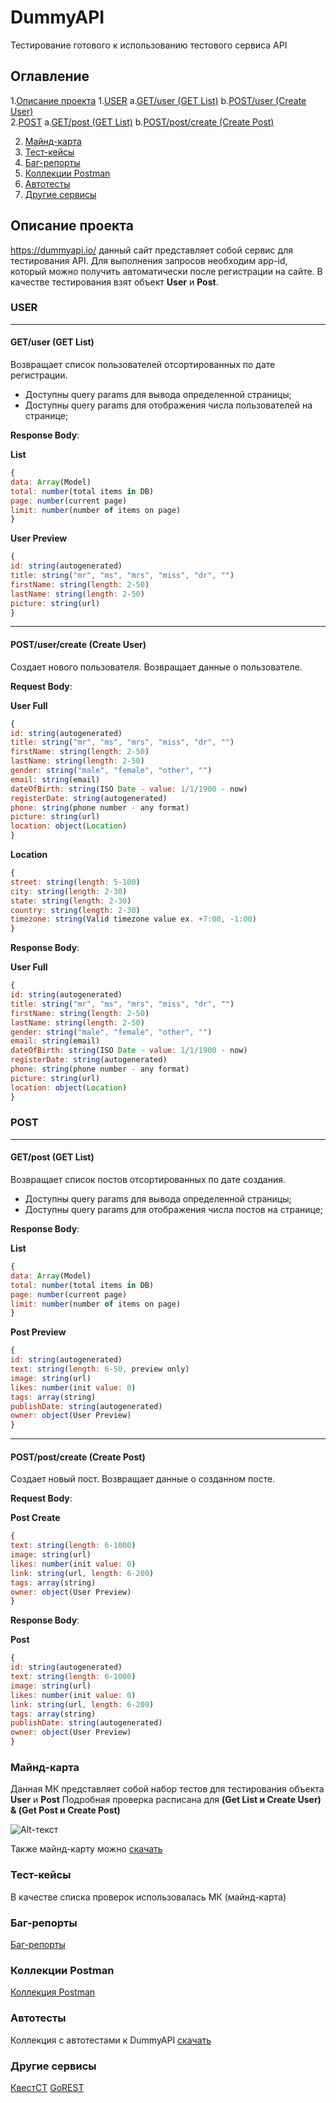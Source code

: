 # DummyAPI

Тестирование готового к использованию тестового сервиса API

## Оглавление

1.[Описание проекта](#Описание-проекта)
    1.[USER](#USER)
        a.[GET/user (GET List)](#getuser-get-list)
        b.[POST/user (Create User)](#getuser-get-list)      
    2.[POST](#POST)
        a.[GET/post (GET List)](#GET-post-GET-List)
        b.[POST/post/create (Create Post)](#POST-post-Create-Post)
    
 2. [Майнд-карта](#Майнд-карта)
 3. [Тест-кейсы](#Тест-кейсы)
 4. [Баг-репорты](#Баг-репорты)
 5. [Коллекции Postman](#Коллекции-Postman)
 6. [Автотесты](#Автотесты)
 7. [Другие сервисы](#Другие-сервисы)
    

## Описание проекта 
https://dummyapi.io/ данный сайт представляет собой сервис для тестирования API. Для выполнения запросов необходим app-id, который можно получить автоматически после регистрации на сайте. В качестве тестирования взят объект **User** и **Post**. 

### USER 
_____
#### GET/user (GET List)
Возвращает список пользователей отсортированных по дате регистрации.
- Доступны query params для вывода определенной страницы;
- Доступны query params для отображения числа пользователей на странице;

**Response Body**:

**List**
```javascript
{
data: Array(Model)
total: number(total items in DB)
page: number(current page)
limit: number(number of items on page)
}
```

**User Preview**
```javascript
{
id: string(autogenerated)
title: string("mr", "ms", "mrs", "miss", "dr", "")
firstName: string(length: 2-50)
lastName: string(length: 2-50)
picture: string(url)
}
```
_____
#### POST/user/create (Create User)
Создает нового пользователя. Возвращает данные о пользователе.

**Request Body**:

**User Full**
```javascript
{
id: string(autogenerated)
title: string("mr", "ms", "mrs", "miss", "dr", "")
firstName: string(length: 2-50)
lastName: string(length: 2-50)
gender: string("male", "female", "other", "")
email: string(email)
dateOfBirth: string(ISO Date - value: 1/1/1900 - now)
registerDate: string(autogenerated)
phone: string(phone number - any format)
picture: string(url)
location: object(Location)
}
```

**Location**

```javascript
{
street: string(length: 5-100)
city: string(length: 2-30)
state: string(length: 2-30)
country: string(length: 2-30)
timezone: string(Valid timezone value ex. +7:00, -1:00)
}
```
**Response Body**:

**User Full**
```javascript
{
id: string(autogenerated)
title: string("mr", "ms", "mrs", "miss", "dr", "")
firstName: string(length: 2-50)
lastName: string(length: 2-50)
gender: string("male", "female", "other", "")
email: string(email)
dateOfBirth: string(ISO Date - value: 1/1/1900 - now)
registerDate: string(autogenerated)
phone: string(phone number - any format)
picture: string(url)
location: object(Location)
}
```

### POST 
_____
#### GET/post (GET List)
Возвращает список постов отсортированных по дате создания.
- Доступны query params для вывода определенной страницы;
- Доступны query params для отображения числа постов на странице;

**Response Body**:

**List**
```javascript
{
data: Array(Model)
total: number(total items in DB)
page: number(current page)
limit: number(number of items on page)
}
```

**Post Preview**
```javascript
{
id: string(autogenerated)
text: string(length: 6-50, preview only)
image: string(url)
likes: number(init value: 0)
tags: array(string)
publishDate: string(autogenerated)
owner: object(User Preview)
}
```
_____
#### POST/post/create (Create Post)
Создает новый пост. Возвращает данные о созданном посте.

**Request Body**:

**Post Create**
```javascript
{
text: string(length: 6-1000)
image: string(url)
likes: number(init value: 0)
link: string(url, length: 6-200)
tags: array(string)
owner: object(User Preview)
}
```

**Response Body**:

**Post**
```javascript
{
id: string(autogenerated)
text: string(length: 6-1000)
image: string(url)
likes: number(init value: 0)
link: string(url, length: 6-200)
tags: array(string)
publishDate: string(autogenerated)
owner: object(User Preview)
}
```

### Майнд-карта

Данная МК представляет собой набор тестов для тестирования объекта **User** и **Post**
Подробная проверка расписана для **(Get List и Create User) & (Get Post и Create Post)** 

![Alt-текст](https://i.imgur.com/KjRbUVN.png "МK")

Также майнд-карту можно [скачать](https://github.com/Lipikk/DummyAPI/blob/main/DummyAPI.png)

### Тест-кейсы

В качестве списка проверок использовалась МК (майнд-карта)

### Баг-репорты

[Баг-репорты](https://murlena.atlassian.net/jira/software/projects/DUM/boards/12 "DummyAPI")

### Коллекции Postman

[Коллекция Postman](https://github.com/Lipikk/DummyAPI/blob/main/DummyAPI.postman_collection.json "DummyAPI")

### Автотесты

Коллекция с автотестами к DummyAPI [скачать](https://github.com/Lipikk/DummyAPI/blob/main/Automation.postman_collection.json)

### Другие сервисы

[КвестСТ](https://github.com/Lipikk/DummyAPI/blob/main/tester's%20quest.postman_collection.json "Quest")
[GoREST](https://github.com/Lipikk/DummyAPI/blob/main/DummyAPI.postman_collection.json "GoREST")






 










